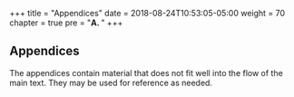 +++
title = "Appendices"
date = 2018-08-24T10:53:05-05:00
weight = 70
chapter = true
pre = "<b>A. </b>"
+++

## Appendices

The appendices contain material that does not fit well into the flow
of the main text. They may be used for reference as needed.
